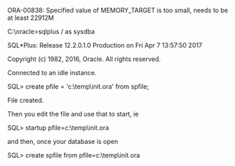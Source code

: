 ORA-00838: Specified value of MEMORY_TARGET is too small, needs to be at least 22912M

C:\oracle\>sqlplus / as sysdba

SQL*Plus: Release 12.2.0.1.0 Production on Fri Apr 7 13:57:50 2017

Copyright (c) 1982, 2016, Oracle.  All rights reserved.

Connected to an idle instance.


SQL> create pfile = 'c:\temp\init.ora' from spfile;

File created.

Then you edit the file and use that to start, ie

SQL> startup pfile=c:\temp\init.ora

and then, once your database is open

SQL> create spfile from pfile=c:\temp\init.ora
